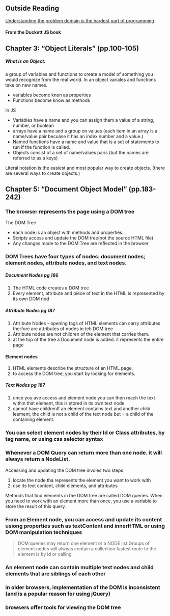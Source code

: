 
## Outside Reading

[Understanding the problem domain is the hardest part of programming](http://simpleprogrammer.com/2013/07/15/understanding-the-problem-domain-is-the-hardest-part-of-programming)

#### From the Duckett JS book

## Chapter 3: “Object Literals” (pp.100-105)

##### What is an Object: 
a group of variables and functions to create a model of something you would recognize from the real world.  In an object variales and functions take on new names.
- variables become knon as properties
- Functions become know as methods

In JS

- Variables have a name and you can assign them a value of a string, number, or boolean
- arrays have a name and a group on values (each item in an array is a name/value pair becuase it has an index number and a value.)
- Named functions have a name and value that is a set of statements to run if the function is called.
- Objects consist of a set of name/values paris (but the names are referred to as a keys)


Literal notation is the easiest and most popular way to create objects. (there are several ways to create objects.)

## Chapter 5: “Document Object Model” (pp.183-242)


### The browser represents the page using a DOM tree

The DOM Tree
- each node is an object with methods and properties. 
- Scripts access and update the DOM  tree(not the source HTML file)
- Any changes made to the DOM Tree are reflected in the browser



### DOM Trees have four types of nodes: document nodes; element nodes, attribute nodes, and text nodes.
##### Document Nodes pg 186
1. The HTML code  creates a DOM tree
1. Every element, attribute and piece of text in the HTML is represented by its own DOM nod


##### Attribute Nodes pg 187
1. Attribute Nodes - opening tags of HTML elements can carry attributes therfore are attributes of nodes in teh DOM tree
1. Attribute nodes are not children of the element that carries them.
1. at the top of the tree a Document node is added. it represents the entire page

#### Element nodes
1. HTML elements describe the structure of an HTML page.
1. to access the DOM tree, you start by looking for elements. 

##### Text Nodes pg 187
1. once you ave access and element node you can then reach the text within that element, this is stored in its own text node
1. cannot have childrenIf an element contains text and another child leement, the child is not a child of the text node but = a child of the containing element.

### You can select  element nodes by their Id or Class attributes, by tag name, or using css selector syntax



### Whenever a DOM Query can return more than one node. it will always return a NodeList.

Accessing and updating the DOM tree involes two steps
1. locate the node tha represents the element you want to work with
2. use its text content, child elements, and attributes

Methods that find elements in the DOM tree are called DOM queries.  When you need to work with an element more than once, you use a variable to store the result of this query.

### From an Element node, you can access and update its content usiong properties such as textContent and innerHTML or using DOM manipulation techniques


> DOM queries may return one element or a NODE list
> Groups of element nodes will alwyas contain a collection
> fastest route to the element is by id or calling 


### An element node can contain multiple text nodes and child elements that are siblings of each other



### in older browsers, implementation of the DOM is inconsistent (and is a popular reason for using jQuery)


### browsers offer tools for viewing the DOM tree




